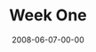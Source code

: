 ---
layout: message
category: message
series: "Pride"
title: "Week One"
date: 2008-06-07-00-00
message_id: 501
notes-description: "Study Notes for Pride (Week One)."
notes: "http://s3.amazonaws.com/crossroads-media/documents/SN_06-08-08.pdf"
notes-title: "Pride&#58; Week One (Study Notes)"
description: "Pride can take root in subtle, sinister ways in our lives. In this talk, Brian Wells discusses a few of the tactics he's found helpful in battling the roots of pride."
video: "http://s3.amazonaws.com/crossroads-media/messages/video/Pride1.mp4"
video-duration: "53:13"
yt-embed-url: "//www.youtube.com/embed/7Ofd4H-npzc"
video-image: "http://s3.amazonaws.com/crossroads-media/images/Pride1-still.jpg"
program: "http://s3.amazonaws.com/crossroads-media/documents/0607_08Program.pdf"
audio: "http://s3.amazonaws.com/crossroads-media/messages/audio/Pride_01_06-08-08_Wells_webaudio.mp3"
audio-duration: "41:40"
tag: 
 - pride
 - wells
 - work
 - brian-wells
explicit: false
---